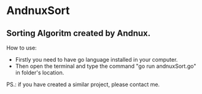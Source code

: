# AndnuxSort
## Sorting Algoritm created by Andnux.

How to use:
  * Firstly you need to have go language installed in your computer.
  * Then open the terminal and type the command "go run andnuxSort.go" in folder's location.

PS.: if you have created a similar project, please contact me.
